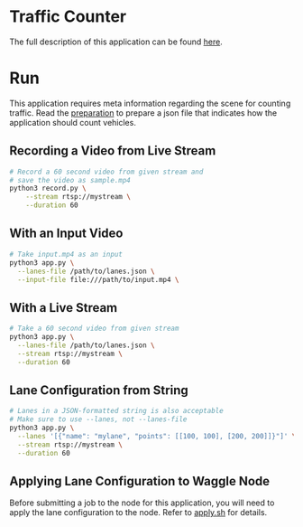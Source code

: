 # Traffic Counter
The full description of this application can be found [here](ecr-meta/ecr-science-description.md).

# Run
This application requires meta information regarding the scene for counting traffic. Read the [preparation](docs/preparation.md) to prepare a json file that indicates how the application should count vehicles.

## Recording a Video from Live Stream
```bash
# Record a 60 second video from given stream and
# save the video as sample.mp4
python3 record.py \
    --stream rtsp://mystream \
    --duration 60
```

## With an Input Video
```bash
# Take input.mp4 as an input
python3 app.py \
  --lanes-file /path/to/lanes.json \
  --input-file file:///path/to/input.mp4 \
```

## With a Live Stream
```bash
# Take a 60 second video from given stream
python3 app.py \
  --lanes-file /path/to/lanes.json \
  --stream rtsp://mystream \
  --duration 60
```

## Lane Configuration from String
```bash
# Lanes in a JSON-formatted string is also acceptable
# Make sure to use --lanes, not --lanes-file
python3 app.py \
  --lanes '[{"name": "mylane", "points": [[100, 100], [200, 200]]}"]' \
  --stream rtsp://mystream \
  --duration 60
```

## Applying Lane Configuration to Waggle Node
Before submitting a job to the node for this application, you will need to apply the lane configuration to the node. Refer to [apply.sh](scripts/apply.sh) for details.